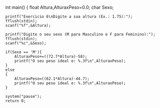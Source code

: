 int main()
{
    float Altura,AlturaxPeso=0.0;
    char Sexo;

    printf("Exercicio 6\nDigite a sua altura (Ex.: 1.75):");
    fflush(stdin);
    scanf("%f",&Altura);

    printf("Digite o seu sexo (M para Masculino e F para Feminino):");
    fflush(stdin);
    scanf("%c",&Sexo);

    if(Sexo == 'M'){
        AlturaxPeso+=((72.7*Altura)-58);
        printf("O seu peso ideal e: %.3f\n",AlturaxPeso);
    }
    else
    {
        AlturaxPeso=((62.1*Altura)-44.7);
        printf("O seu peso ideal e: %.3f\n",AlturaxPeso);
    }

    system("pause");
    return 0;
